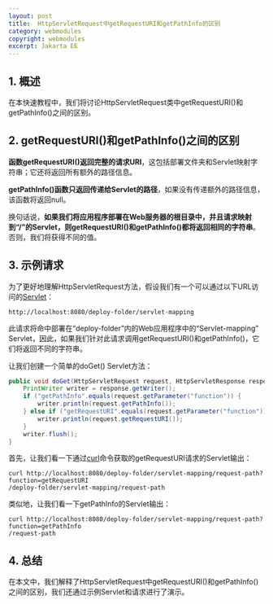 ```yaml
---
layout: post
title:  HttpServletRequest中getRequestURI和getPathInfo的区别
category: webmodules
copyright: webmodules
excerpt: Jakarta EE
---
```


## 1. 概述

在本快速教程中，我们将讨论HttpServletRequest类中getRequestURI()和getPathInfo()之间的区别。

## 2. getRequestURI()和getPathInfo()之间的区别

**函数getRequestURI()返回完整的请求URI**，这包括部署文件夹和Servlet映射字符串；它还将返回所有额外的路径信息。

**getPathInfo()函数只返回传递给Servlet的路径**，如果没有传递额外的路径信息，该函数将返回null。

换句话说，**如果我们将应用程序部署在Web服务器的根目录中，并且请求映射到“/”的Servlet，则getRequestURI()和getPathInfo()都将返回相同的字符串**。否则，我们将获得不同的值。

## 3. 示例请求

为了更好地理解HttpServletRequest方法，假设我们有一个可以通过以下URL访问的[Servlet](https://www.baeldung.com/intro-to-servlets)：

```text
http://localhost:8080/deploy-folder/servlet-mapping
```

此请求将命中部署在“deploy-folder”内的Web应用程序中的“Servlet-mapping” Servlet，因此，如果我们针对此请求调用getRequestURI()和getPathInfo()，它们将返回不同的字符串。

让我们创建一个简单的doGet() Servlet方法：

```java
public void doGet(HttpServletRequest request, HttpServletResponse response) throws IOException {
    PrintWriter writer = response.getWriter();
    if ("getPathInfo".equals(request.getParameter("function")) {
        writer.println(request.getPathInfo());
    } else if ("getRequestURI".equals(request.getParameter("function")) {
        writer.println(request.getRequestURI());
    }
    writer.flush();
}
```

首先，让我们看一下通过[curl](https://www.baeldung.com/curl-rest)命令获取的getRequestURI请求的Servlet输出：

```shell
curl http://localhost:8080/deploy-folder/servlet-mapping/request-path?function=getRequestURI
/deploy-folder/servlet-mapping/request-path
```

类似地，让我们看一下getPathInfo的Servlet输出：

```shell
curl http://localhost:8080/deploy-folder/servlet-mapping/request-path?function=getPathInfo
/request-path
```

## 4. 总结

在本文中，我们解释了HttpServletRequest中getRequestURI()和getPathInfo()之间的区别，我们还通过示例Servlet和请求进行了演示。
